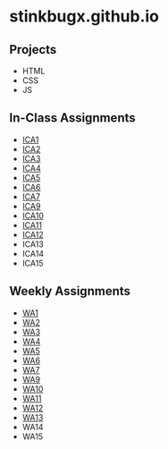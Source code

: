 # stinkbugx.github.io

## Projects
* HTML
* CSS
* JS
<!-- Links can be added with [text](link) -->
## In-Class Assignments
<!--
    https://stinkbugx.github.io/ica/ica?.html
    ica/ica?.html or .pdf
--> 
* [ICA1](ica/ICA1.pdf)
* [ICA2](ica/ICA2.pdf)
* [ICA3](https://stinkbugx.github.io/ica/ica3a.html)
* [ICA4](https://stinkbugx.github.io/ica/ica4.html)
* [ICA5](https://stinkbugx.github.io/ica/ica5/ica5.html)
* [ICA6](https://stinkbugx.github.io/ica/ica6/ica6-part1.html)
* [ICA7](https://stinkbugx.github.io/ica/ica7/ica7.html)
* [ICA9](https://stinkbugx.github.io/ica/ica9.html)
* [ICA10](https://stinkbugx.github.io/ica/ica10/ica10.html)
* [ICA11](https://stinkbugx.github.io/ica/ica11/ica11.html)
* [ICA12](https://stinkbugx.github.io/ica/ica12/ica12.html)
* ICA13
* ICA14
* ICA15

## Weekly Assignments
<!--
    https://stinkbugx.github.io/wa/wa?.html
    wa/wa?.html
--> 
* [WA1](https://stinkbugx.github.io/wa/wa1.html)
* [WA2](https://stinkbugx.github.io/wa/wa2.html)
* [WA3](https://stinkbugx.github.io/wa/wa3.html)
* [WA4](https://stinkbugx.github.io/wa/wa4.html)
* [WA5](https://stinkbugx.github.io/wa/wa5.html)
* [WA6](https://stinkbugx.github.io/wa/wa6/wa6.html)
* [WA7](https://stinkbugx.github.io/wa/wa7/wa7.html)
* [WA9](https://stinkbugx.github.io/wa/wa9/wa9.html)
* [WA10](https://stinkbugx.github.io/wa/wa10/wa10.html)
* [WA11](https://stinkbugx.github.io/wa/wa11/wa11.html)
* [WA12](https://stinkbugx.github.io/wa/wa12/wa12.html)
* [WA13](https://stinkbugx.github.io/wa/wa13/wa13.html)
* WA14
* WA15
